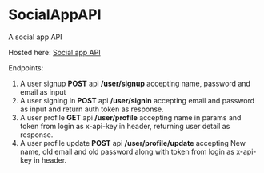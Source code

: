 # SocialAppAPI

A social app API

Hosted here: [Social app API](https://mighty-castle-97073.herokuapp.com/)

Endpoints:

1. A user signup **POST** api **/user/signup** accepting name, password and email as input
2. A user signing in **POST** api **/user/signin** accepting email and password as input and return auth token as response.
3. A user profile **GET** api **/user/profile** accepting name in params and token from login as x-api-key in header, returning user detail as response.
4. A user profile update **POST** api **/user/profile/update** accepting New name, old email and old password along with token from login as x-api-key in header.

